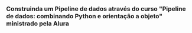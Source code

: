 ### Construinda um Pipeline de dados através do curso "Pipeline de dados: combinando Python e orientação a objeto" ministrado pela Alura